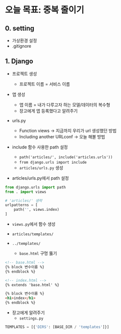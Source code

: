 # 오늘 목표: 중복 줄이기

## 0. setting

- 가상환경 설정
- .gitignore

## 1. Django

- 프로젝트 생성
    - 프로젝트 이름 = 서비스 이름

- 앱 생성
    - 앱 이름 = 내가 다루고자 하는 모델/데이터의 복수형
    - 장고에게 앱 등록했다고 알려주기

- urls.py
    - Function views -> 지금까지 우리가 url 생성했던 방법
    - Including another URLconf -> 오늘 해볼 방법
- include 함수 사용한 path 설정 
    - `path('articles/', include('articles.urls'))`
    - `from django.urls import include`
    - `articles/urls.py` 생성
- articles/urls.py에서 path 설정
```python
from django.urls import path
from . import views

# 'articles/' 생략
urlpatterns = [
    path('', views.index)
]
```

- `views.py`에서 함수 생성

- `articles/templates/`
- `../templates/`
    - `base.html` 구멍 뚫기
```html
<!-- base.html -->
{% block 변수이름 %}
{% endblock %}

<!-- index.html -->
{% extends 'base.html' %}

{% block 변수이름 %}
<h1>index</h1>
{% endblock %}
```
- 장고에게 알려주기
    - `settings.py`
```python
TEMPLATES = [{'DIRS': [BASE_DIR / 'templates']}]
```
